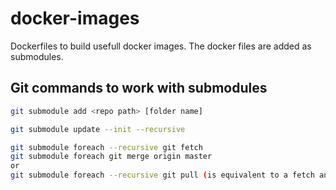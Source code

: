 # docker-images
Dockerfiles to build usefull docker images. The docker files are added as submodules.


## Git commands to work with submodules

```sh
git submodule add <repo path> [folder name]

git submodule update --init --recursive

git submodule foreach --recursive git fetch
git submodule foreach git merge origin master
or
git submodule foreach --recursive git pull (is equivalent to a fetch and then merge)

```



